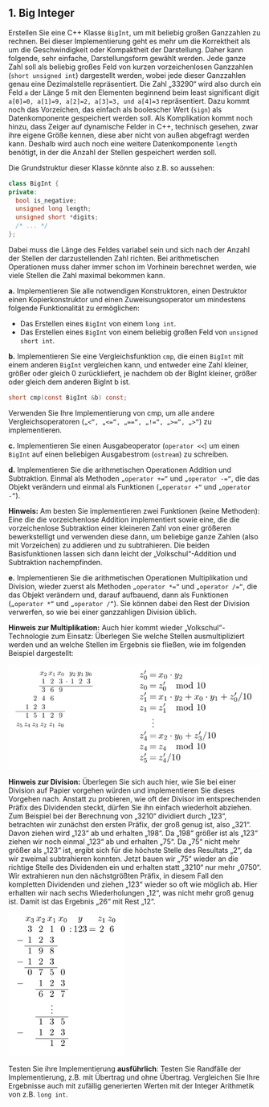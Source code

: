 ## 1. Big Integer

Erstellen Sie eine C++ Klasse `BigInt`, um mit beliebig großen Ganzzahlen zu rechnen. Bei dieser Implementierung geht es mehr um die Korrektheit als um die Geschwindigkeit oder Kompaktheit der Darstellung. Daher kann folgende, sehr einfache, Darstellungsform gewählt werden. Jede ganze Zahl soll als beliebig großes Feld von kurzen vorzeichenlosen Ganzzahlen (`short unsigned int`) dargestellt werden, wobei jede dieser Ganzzahlen genau eine Dezimalstelle repräsentiert. Die Zahl „33290“ wird also durch ein Feld `a` der Länge 5 mit den Elementen beginnend beim least significant digit `a[0]=0, a[1]=9, a[2]=2, a[3]=3, und a[4]=3` repräsentiert. Dazu kommt noch das Vorzeichen, das einfach als boolescher Wert (`sign`) als Datenkomponente gespeichert werden soll. Als Komplikation kommt noch hinzu, dass Zeiger auf dynamische Felder in C++, technisch gesehen, zwar ihre eigene Größe kennen, diese aber nicht von außen abgefragt werden kann. Deshalb wird auch noch eine weitere Datenkomponente `length` benötigt, in der die Anzahl der Stellen gespeichert werden soll.

Die Grundstruktur dieser Klasse könnte also z.B. so aussehen:

```cpp
class BigInt {
private:
  bool is_negative;
  unsigned long length;
  unsigned short *digits;
  /* ... */
};
```

Dabei muss die Länge des Feldes variabel sein und sich nach der Anzahl der Stellen der darzustellenden Zahl richten. Bei arithmetischen Operationen muss daher immer schon im Vorhinein berechnet werden, wie viele Stellen die Zahl maximal bekommen kann.

**a.** Implementieren Sie alle notwendigen Konstruktoren, einen Destruktor einen Kopierkonstruktor und einen Zuweisungsoperator um mindestens folgende Funktionalität zu ermöglichen:

* Das Erstellen eines `BigInt` von einem `long int`.
* Das Erstellen eines `BigInt` von einem beliebig großen Feld von `unsigned short int`.

**b.** Implementieren Sie eine Vergleichsfunktion `cmp`, die einen `BigInt` mit einem anderen `BigInt` vergleichen kann, und entweder eine Zahl kleiner, größer oder gleich 0 zurückliefert, je nachdem ob der BigInt kleiner, größer oder gleich dem anderen BigInt b ist.

```c
short cmp(const BigInt &b) const;
```

Verwenden Sie Ihre Implementierung von cmp, um alle andere Vergleichsoperatoren (`„<“, „<=“, „==“, „!=“, „>=“, „>“`) zu implementieren.

**c.** Implementieren Sie einen Ausgabeoperator (`operator <<`) um einen `BigInt` auf einen beliebigen Ausgabestrom (`ostream`) zu schreiben.

**d.** Implementieren Sie die arithmetischen Operationen Addition und Subtraktion. Einmal als Methoden `„operator +=“` und `„operator -=“`, die das Objekt verändern und einmal als Funktionen (`„operator +“` und `„operator -“`).

**Hinweis:** Am besten Sie implementieren zwei Funktionen (keine Methoden): Eine die die vorzeichenlose Addition implementiert sowie eine, die die vorzeichenlose Subtraktion einer kleineren Zahl von einer größeren bewerkstelligt und verwenden diese dann, um beliebige ganze Zahlen (also mit Vorzeichen) zu addieren und zu subtrahieren. Die beiden Basisfunktionen lassen sich dann leicht der „Volkschul“-Addition und Subtraktion nachempfinden.

**e.** Implementieren Sie die arithmetischen Operationen Multiplikation und Division, wieder zuerst als Methoden `„operator *=“`  und `„operator /=“`, die das Objekt verändern und, darauf aufbauend, dann als Funktionen (`„operator *“` und `„operator /“`).  Sie können dabei den Rest der Division verwerfen, so wie bei einer ganzzahligen Division üblich.

**Hinweis zur Multiplikation:** Auch hier kommt wieder „Volkschul“-Technologie zum Einsatz: Überlegen Sie welche Stellen ausmultipliziert werden und an welche Stellen im Ergebnis sie fließen, wie im folgenden Beispiel dargestellt:

![multiplication](/doc/multiplication.PNG)

**Hinweis zur Division:** Überlegen Sie sich auch hier, wie Sie bei einer Division auf Papier vorgehen würden und implementieren Sie dieses Vorgehen nach. Anstatt zu probieren, wie oft der Divisor im entsprechenden Präfix des Dividenden steckt, dürfen Sie ihn einfach wiederholt abziehen. Zum Beispiel bei der Berechnung von „3210“ dividiert durch „123“, betrachten wir zunächst den ersten Präfix, der groß genug ist, also „321“. Davon ziehen wird „123“ ab und erhalten „198“. Da „198“ größer ist als „123“ ziehen wir noch einmal „123“ ab und erhalten „75“. Da „75“ nicht mehr größer als „123“ ist, ergibt sich für die höchste Stelle des Resultats „2“, da wir zweimal subtrahieren konnten. Jetzt bauen wir „75“ wieder an die richtige Stelle des Dividenden ein und erhalten statt „3210“ nur mehr „0750“. Wir extrahieren nun den nächstgrößten Präfix, in diesem Fall den kompletten Dividenden und ziehen „123“ wieder so oft wie möglich ab. Hier erhalten wir nach sechs Wiederholungen „12“, was nicht mehr groß genug ist. Damit ist das Ergebnis „26“ mit Rest „12“.

![division](/doc/division.PNG)

Testen Sie ihre Implementierung **ausführlich**: Testen Sie Randfälle der Implementierung, z.B. mit Übertrag und ohne Übertrag. Vergleichen Sie Ihre Ergebnisse auch mit zufällig generierten Werten mit der Integer Arithmetik von z.B. `long int`.

